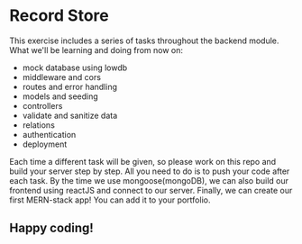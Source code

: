 # Record Store

This exercise includes a series of tasks throughout the backend module. What we'll be learning and doing from now on:

- mock database using lowdb
- middleware and cors
- routes and error handling
- models and seeding
- controllers
- validate and sanitize data
- relations
- authentication
- deployment

Each time a different task will be given, so please work on this repo and build your server step by step. All you need to do is to push your code after each task. By the time we use mongoose(mongoDB), we can also build our frontend using reactJS and connect to our server. Finally, we can create our first MERN-stack app! You can add it to your portfolio. 

## Happy coding!
